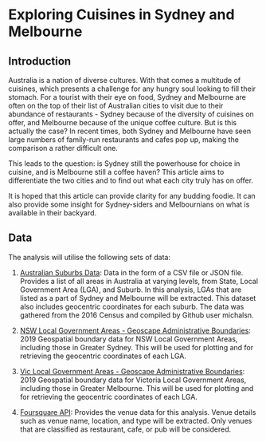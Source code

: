 # Exploring Cuisines in Sydney and Melbourne

## Introduction

Australia is a nation of diverse cultures. With that comes a multitude of cuisines, which presents a challenge for any hungry soul looking to fill their stomach. For a tourist with their eye on food, Sydney and Melbourne are often on the top of their list of Australian cities to visit due to their abundance of restaurants - Sydney because of the diversity of cuisines on offer, and Melbourne because of the unique coffee culture. But is this actually the case? In recent times, both Sydney and Melbourne have seen large numbers of family-run restaurants and cafes pop up, making the comparison a rather difficult one.

This leads to the question: is Sydney still the powerhouse for choice in cuisine, and is Melbourne still a coffee haven? This article aims to differentiate the two cities and to find out what each city truly has on offer.

It is hoped that this article can provide clarity for any budding foodie. It can also provide some insight for Sydney-siders and Melbournians on what is available in their backyard.

## Data

The analysis will utilise the following sets of data:

1. [Australian Suburbs Data](https://github.com/michalsn/australian-suburbs): Data in the form of a CSV file or JSON file. Provides a list of all areas in Australia at varying levels, from State, Local Government Area (LGA), and Suburb. In this analysis, LGAs that are listed as a part of Sydney and Melbourne will be extracted. This dataset also includes geocentric coordinates for each suburb. The data was gathered from the 2016 Census and compiled by Github user michalsn.

2. [NSW Local Government Areas - Geoscape Administrative Boundaries](https://data.gov.au/data/dataset/f6a00643-1842-48cd-9c2f-df23a3a1dc1e): 2019 Geospatial boundary data for NSW Local Government Areas, including those in Greater Sydney. This will be used for plotting and for retrieving the geocentric coordinates of each LGA.

3. [Vic Local Government Areas - Geoscape Administrative Boundaries](https://data.gov.au/data/dataset/bdf92691-c6fe-42b9-a0e2-a4cd716fa811): 2019 Geospatial boundary data for Victoria Local Government Areas, including those in Greater Melbourne. This will be used for plotting and for retrieving the geocentric coordinates of each LGA.

4. [Foursquare API](https://developer.foursquare.com/developer/): Provides the venue data for this analysis. Venue details such as venue name, location, and type will be extracted. Only venues that are classified as restaurant, cafe, or pub will be considered.
